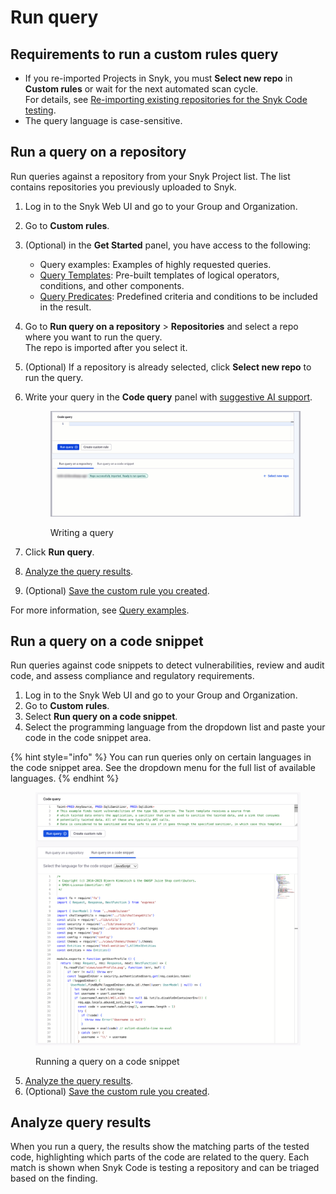 # Run query

## Requirements to run a custom rules query

* If you re-imported Projects in Snyk, you must **Select new repo** in **Custom rules** or wait for the next automated scan cycle.\
  For details, see [Re-importing existing repositories for the Snyk Code testing](../import-project-with-snyk-code.md#re-import-repository-to-snyk).
* The query language is case-sensitive.

## Run a query on a repository

Run queries against a repository from your Snyk Project list. The list contains repositories you previously uploaded to Snyk.

1. Log in to the Snyk Web UI and go to your Group and Organization.
2. Go to **Custom rules**.
3. (Optional) in the **Get Started** panel, you have access to the following:
   * Query examples: Examples of highly requested queries.
   * [Query Templates](./#query-templates): Pre-built templates of logical operators, conditions, and other components.
   * [Query Predicates](./#query-predicates): Predefined criteria and conditions to be included in the result.
4. Go to **Run query on a repository** > **Repositories** and select a repo where you want to run the query.\
   The repo is imported after you select it.&#x20;
5. (Optional) If a repository is already selected, click **Select new repo** to run the query.
6.  Write your query in the **Code query** panel with [suggestive AI support](./#suggestive-ai-support).&#x20;

    <figure><img src="../../../.gitbook/assets/writing_query (2) (1).gif" alt="Writing a query"><figcaption><p>Writing a query</p></figcaption></figure>
7. Click **Run query**.
8. [Analyze the query results](run-query.md#analyze-query-results).
9. (Optional) [Save the custom rule you created](run-query.md#save-custom-rule).

For more information, see [Query examples](create-query.md).

## Run a query on a code snippet

Run queries against code snippets to detect vulnerabilities, review and audit code, and assess compliance and regulatory requirements.

1. Log in to the Snyk Web UI and go to your Group and Organization.
2. Go to **Custom rules**.
3. Select **Run query on a code snippet**.
4. Select the programming language from the dropdown list and paste your code in the code snippet area.

{% hint style="info" %}
You can run queries only on certain languages in the code snippet area. See the dropdown menu for the full list of available languages.
{% endhint %}

<figure><img src="../../../.gitbook/assets/custom-rules-run-query-on-a-code-snippet.png" alt="Running a query on a code snippet."><figcaption><p>Running a query on a code snippet</p></figcaption></figure>

5. [Analyze the query results](run-query.md#analyze-query-results).
6. (Optional) [Save the custom rule you created](run-query.md#save-custom-rule).

## Analyze query results

When you run a query, the results show the matching parts of the tested code, highlighting which parts of the code are related to the query. Each match is shown when Snyk Code is testing a repository and can be triaged based on the finding.
